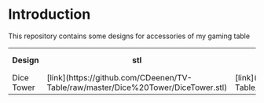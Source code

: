 <h1>Introduction</h1>
<p>
    This repository contains some designs for accessories of my gaming table
</p>

<table>
    <tr>
        <th>Design</th>
        <th>stl</th>
        <th>step</th>
        <th>supports needed</th>
        <th>readme</th>
        <th>image</th>
        <th>suggested orientation</th>
    </tr>
    <tr>
        <td>Dice Tower</td>
        <td>[link](https://github.com/CDeenen/TV-Table/raw/master/Dice%20Tower/DiceTower.stl)</td>
        <td>[link](https://github.com/CDeenen/TV-Table/raw/master/Dice%20Tower/DiceTower.step)</td>
        <td>Yes</td>
        <td>[link](https://github.com/CDeenen/TV-Table/raw/master/Dice%20Tower/DiceTower.stl)</td>
        <td>[link](https://github.com/CDeenen/TV-Table/raw/master/Dice%20Tower/DiceTower.stl)</td>
        <td>[link](https://github.com/CDeenen/TV-Table/raw/master/Dice%20Tower/DiceTower.stl)</td>
    </tr>
</table>